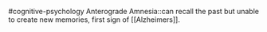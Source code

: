 #cognitive-psychology 
Anterograde Amnesia::can recall the past but unable to create new memories, first sign of [[Alzheimers]].
<!--SR:!2024-04-11,2,210-->